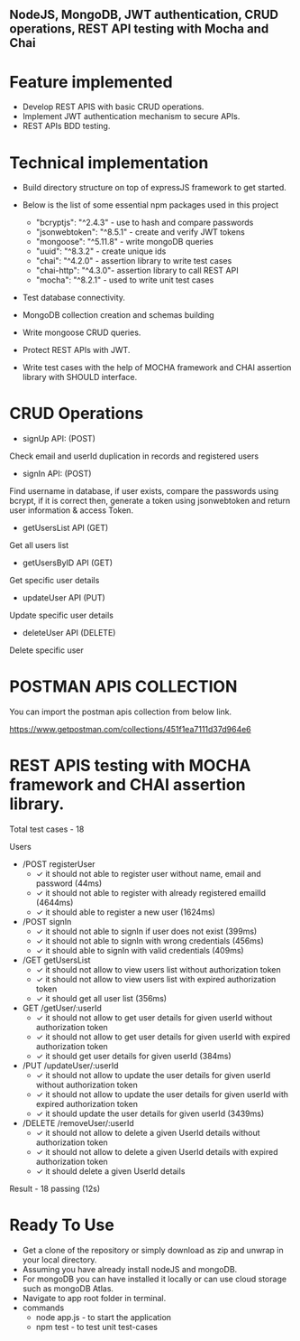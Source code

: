
## NodeJS, MongoDB, JWT authentication, CRUD operations, REST API testing with Mocha and Chai 

# Feature implemented

- Develop REST APIS with basic CRUD operations.
- Implement JWT authentication mechanism to secure APIs. 
- REST APIs BDD testing.

# Technical implementation

- Build directory structure on top of expressJS framework to get started.
- Below is the list of some essential npm packages used in this project
  
    - "bcryptjs": "^2.4.3" - use to hash and compare passwords
    - "jsonwebtoken": "^8.5.1" - create and verify JWT tokens 
    - "mongoose": "^5.11.8" - write mongoDB queries
    - "uuid": "^8.3.2" - create unique ids
    - "chai": "^4.2.0" - assertion library to write test cases
    - "chai-http": "^4.3.0"-  assertion library to call REST API
    - "mocha": "^8.2.1" - used to write unit test cases
    
- Test database connectivity.
- MongoDB collection creation and schemas building
- Write mongoose CRUD queries.
- Protect REST APIs with JWT.
- Write test cases with the help of MOCHA framework and CHAI assertion library with SHOULD interface.

# CRUD Operations 

- signUp API: (POST)

Check email and userId duplication in records
and registered users
   
- signIn API: (POST) 

Find username in database, if user exists,
compare the passwords using bcrypt, if it is correct
then, generate a token using jsonwebtoken
and return user information & access Token.

- getUsersList API (GET)

Get all users list

- getUsersByID API (GET)

Get specific user details

- updateUser API (PUT)

Update specific user details

- deleteUser API (DELETE)

Delete specific user

# POSTMAN APIS COLLECTION

You can import the postman apis collection from below link.

https://www.getpostman.com/collections/451f1ea7111d37d964e6

# REST APIS testing with MOCHA framework and CHAI assertion library. 

Total test cases - 18

Users
   -  /POST registerUser
      - ✓ it should not able to register user without name, email and password (44ms)
      - ✓ it should not able to register with already registered emailId (4644ms)
      - ✓ it should able to register a new user (1624ms)
  -   /POST signIn
      - ✓ it should not able to signIn if user does not exist (399ms)
      - ✓ it should not able to signIn with wrong credentials (456ms)
      - ✓ it should able to signIn with valid credentials (409ms)
  -   /GET getUsersList
      - ✓ it should not allow to view users list without authorization token
      - ✓ it should not allow to view users list with expired authorization token
      - ✓ it should get all user list (356ms)
  -   GET /getUser/:userId
      - ✓ it should not allow to get user details for given userId without authorization token
      - ✓ it should not allow to get user details for given userId with expired authorization token
      - ✓ it should get user details for given userId (384ms)
   -  /PUT /updateUser/:userId
      - ✓ it should not allow to update the user details for given userId without authorization token
      - ✓ it should not allow to update the user details for given userId with expired authorization token
      - ✓ it should update the user details for given userId (3439ms)
   -  /DELETE /removeUser/:userId
      - ✓ it should not allow to delete a given UserId details without authorization token
      - ✓ it should not allow to delete a given UserId details with expired authorization token
      - ✓ it should delete a given UserId details
      
 Result - 18 passing (12s)
 
 # Ready To Use 
 
 - Get a clone of the repository or simply download as zip and unwrap in your local directory.
 - Assuming you have already install nodeJS and mongoDB. 
 - For mongoDB you can have installed it locally or can use cloud storage such as mongoDB Atlas.
 - Navigate to app root folder in terminal.
 - commands
   - node app.js - to start the application
   - npm test - to test unit test-cases

 



